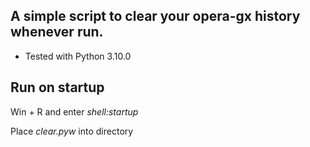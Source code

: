 ## A simple script to clear your opera-gx history whenever run.
- Tested with Python 3.10.0
<!--start: start-->
## Run on startup
Win + R and enter *shell:startup*

Place *clear.pyw* into directory
<!--end: start-->
##
